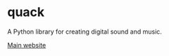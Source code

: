 # quack

A Python library for creating digital sound and music.

[Main website](http://www.martinmcbride.org/Quack_tutorial)
